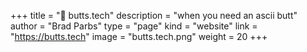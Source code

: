 +++
title = "🔞️ butts.tech"
description = "when you need an ascii butt"
author = "Brad Parbs"
type = "page"
kind = "website"
link = "https://butts.tech"
image = "butts.tech.png"
weight = 20
+++
